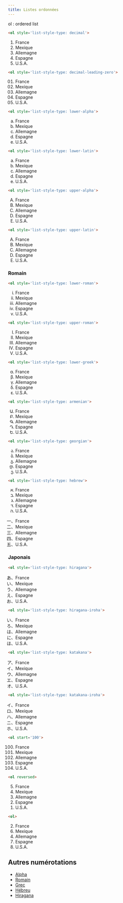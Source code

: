 ```yaml
---
title: Listes ordonnées
---
```


<p>ol : ordered list</p>

```html
<ol style='list-style-type: decimal'>
```


<ol style="list-style-type: decimal;">
  <li>France</li>
  <li>Mexique</li>
  <li>Allemagne</li>
  <li>Espagne</li>
  <li>U.S.A.</li>
</ol>

```html
<ol style='list-style-type: decimal-leading-zero'>
```


<ol style="list-style-type: decimal-leading-zero;">
  <li>France</li>
  <li>Mexique</li>
  <li>Allemagne</li>
  <li>Espagne</li>
  <li>U.S.A.</li>
</ol>

```html
<ol style='list-style-type: lower-alpha'>
```


<ol style="list-style-type: lower-alpha;">
  <li>France</li>
  <li>Mexique</li>
  <li>Allemagne</li>
  <li>Espagne</li>
  <li>U.S.A.</li>
</ol>

```html
<ol style='list-style-type: lower-latin'>
```


<ol style="list-style-type: lower-latin;">
  <li>France</li>
  <li>Mexique</li>
  <li>Allemagne</li>
  <li>Espagne</li>
  <li>U.S.A.</li>
</ol>

```html
<ol style='list-style-type: upper-alpha'>
```


<ol style="list-style-type: upper-alpha;">
  <li>France</li>
  <li>Mexique</li>
  <li>Allemagne</li>
  <li>Espagne</li>
  <li>U.S.A.</li>
</ol>

```html
<ol style='list-style-type: upper-latin'>
```


<ol style="list-style-type: upper-latin;">
  <li>France</li>
  <li>Mexique</li>
  <li>Allemagne</li>
  <li>Espagne</li>
  <li>U.S.A.</li>
</ol>

<h3>Romain</h3>

```html
<ol style='list-style-type: lower-roman'>
```


<ol style="list-style-type: lower-roman;">
  <li>France</li>
  <li>Mexique</li>
  <li>Allemagne</li>
  <li>Espagne</li>
  <li>U.S.A.</li>
</ol>

```html
<ol style='list-style-type: upper-roman'>
```


<ol style="list-style-type: upper-roman;">
  <li>France</li>
  <li>Mexique</li>
  <li>Allemagne</li>
  <li>Espagne</li>
  <li>U.S.A.</li>
</ol>

```html
<ol style='list-style-type: lower-greek'>
```


<ol style="list-style-type: lower-greek;">
  <li>France</li>
  <li>Mexique</li>
  <li>Allemagne</li>
  <li>Espagne</li>
  <li>U.S.A.</li>
</ol>

```html
<ol style='list-style-type: armenian'>
```


<ol style="list-style-type: armenian;">
  <li>France</li>
  <li>Mexique</li>
  <li>Allemagne</li>
  <li>Espagne</li>
  <li>U.S.A.</li>
</ol>

```html
<ol style='list-style-type: georgian'>
```


<ol style="list-style-type: georgian;">
<li>France</li>
<li>Mexique</li>
<li>Allemagne</li>
<li>Espagne</li>
<li>U.S.A.</li>
</ol>

```html
<ol style='list-style-type: hebrew'>
```


<ol style="list-style-type: hebrew;">
<li>France</li>
<li>Mexique</li>
<li>Allemagne</li>
<li>Espagne</li>
<li>U.S.A.</li>
</ol>

<ol style="list-style-type: cjk-ideographic;">
<li>France</li>
<li>Mexique</li>
<li>Allemagne</li>
<li>Espagne</li>
<li>U.S.A.</li>
</ol>

<h3>Japonais</h3>

```html
<ol style='list-style-type: hiragana'>
```


<ol style="list-style-type: hiragana">
  <li>France</li>
  <li>Mexique</li>
  <li>Allemagne</li>
  <li>Espagne</li>
  <li>U.S.A.</li>
</ol>

```html
<ol style='list-style-type: hiragana-iroha'>
```


<ol style="list-style-type: hiragana-iroha">
  <li>France</li>
  <li>Mexique</li>
  <li>Allemagne</li>
  <li>Espagne</li>
  <li>U.S.A.</li>
</ol>

```html
<ol style='list-style-type: katakana'>
```


<ol style="list-style-type: katakana">
  <li>France</li>
  <li>Mexique</li>
  <li>Allemagne</li>
  <li>Espagne</li>
  <li>U.S.A.</li>
</ol>

```html
<ol style='list-style-type: katakana-iroha'>
```


<ol style="list-style-type: katakana-iroha">
  <li>France</li>
  <li>Mexique</li>
  <li>Allemagne</li>
  <li>Espagne</li>
  <li>U.S.A.</li>
</ol>

```html
<ol start='100'>
```

<ol start='100'>
  <li>France</li>
  <li>Mexique</li>
  <li>Allemagne</li>
  <li>Espagne</li>
  <li>U.S.A.</li>
</ol>

```html
<ol reversed>
```


<ol reversed>
  <li>France</li>
  <li>Mexique</li>
  <li>Allemagne</li>
  <li>Espagne</li>
  <li>U.S.A.</li>
</ol>

```html
<ol>
```


<ol>
  <li value='2'>France</li>
  <li value='6'>Mexique</li>
  <li value='4'>Allemagne</li>
  <li value='7'>Espagne</li>
  <li>U.S.A.</li>
</ol>

<h2>Autres numérotations</h2>

<ul>
    <li><a href="liste-ord-alpha">Alpha</a></li>
    <li><a href="liste-ord-roman">Romain</a></li>
    <li><a href="liste-ord-greek">Grec</a></li>
    <li><a href="liste-ord-hebrew">Hébreu</a></li>
    <li><a href="liste-ord-hiragana">Hiragana</a></li>
</ul>

</body>
</html>
